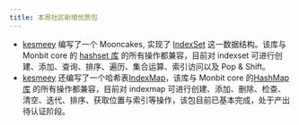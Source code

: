 ```yaml
---
title: 本周社区新增优质包
---
```


- [kesmeey](https://github.com/kesmeey) 编写了一个 Mooncakes, 实现了 [IndexSet](https://github.com/moonbit-community/IndexSet) 这一数据结构。该库与 Monbit core 的 [hashset 库](https://github.com/moonbitlang/core/tree/main/hashset) 的所有操作都兼容，目前对 indexset 可进行创建、添加、查询、排序、遍历、集合运算、索引访问以及 Pop & Shift。
- [kesmeey](https://github.com/kesmeey) 还编写了一个哈希表[IndexMap](https://github.com/moonbit-community/IndexMap)，该库与 Monbit core 的[HashMap 库](https://github.com/moonbitlang/core/tree/main/hashmap) 的所有操作都兼容，目前对 indexmap 可进行创建、添加、删除、检查、清空、迭代、排序、获取位置与索引等操作，该包目前已基本完成，处于产出待认证阶段。
